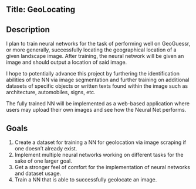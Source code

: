 ## Title: GeoLocating

## Description

I plan to train neural networks for the task of performing well on GeoGuessr, or more generally, successfully locating the geographical location of a given landscape image. After training, the neural network will be given an image and should output a location of said image.

I hope to potentially advance this project by furthering the identification abilities of the NN via image segmentation and further training on additional datasets of specific objects or written texts found within the image such as architecture, automobiles, signs, etc.

The fully trained NN will be implemented as a web-based application where users may upload their own images and see how the Neural Net performs. 

## Goals
1. Create a dataset for training a NN for geolocation via image scraping if one doesn’t already exist.
2. Implement multiple neural networks working on different tasks for the sake of one larger goal.
3.  Get a stronger feel of comfort for the implementation of neural networks and dataset usage.
4. Train a NN that is able to successfully geolocate an image.
